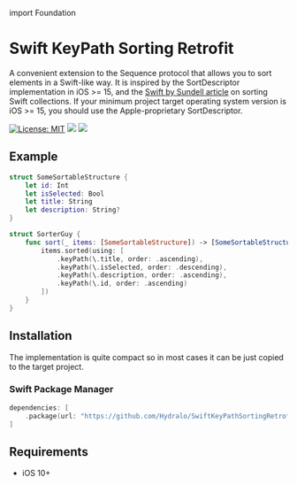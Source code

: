 import Foundation

# Swift KeyPath Sorting Retrofit

A convenient extension to the Sequence protocol that allows you to sort elements in a Swift-like way. It is inspired by the SortDescriptor implementation in iOS >= 15, and the [Swift by Sundell article](https://www.swiftbysundell.com/articles/sorting-swift-collections/) on sorting Swift collections. If your minimum project target operating system version is iOS >= 15, you should use the Apple-proprietary SortDescriptor.

[![License: MIT](https://img.shields.io/badge/License-MIT-black.svg)](https://opensource.org/licenses/MIT)
[![](https://img.shields.io/endpoint?url=https%3A%2F%2Fswiftpackageindex.com%2Fapi%2Fpackages%2FHydralo%2FSwiftKeyPathSortingRetrofit%2Fbadge%3Ftype%3Dswift-versions)](https://swiftpackageindex.com/Hydralo/SwiftKeyPathSortingRetrofit)
[![](https://img.shields.io/endpoint?url=https%3A%2F%2Fswiftpackageindex.com%2Fapi%2Fpackages%2FHydralo%2FSwiftKeyPathSortingRetrofit%2Fbadge%3Ftype%3Dplatforms)](https://swiftpackageindex.com/Hydralo/SwiftKeyPathSortingRetrofit)

## Example

```swift
struct SomeSortableStructure {
    let id: Int
    let isSelected: Bool
    let title: String
    let description: String?
}

struct SorterGuy {
    func sort(_ items: [SomeSortableStructure]) -> [SomeSortableStructure] {
        items.sorted(using: [
            .keyPath(\.title, order: .ascending),
            .keyPath(\.isSelected, order: .descending),
            .keyPath(\.description, order: .ascending),
            .keyPath(\.id, order: .ascending)
        ])
    }
}
```

## Installation
     
The implementation is quite compact so in most cases it can be just copied to the target project.

### Swift Package Manager

```swift
dependencies: [
    .package(url: "https://github.com/Hydralo/SwiftKeyPathSortingRetrofit.git")
]
```

## Requirements

* iOS 10+
